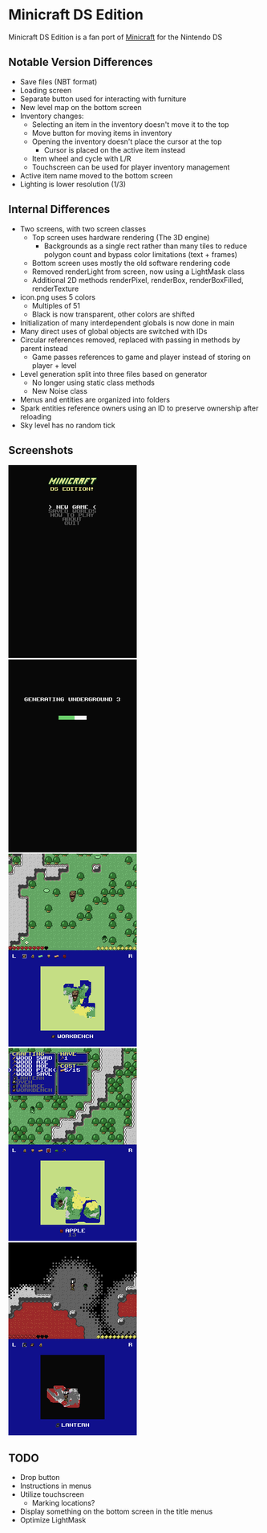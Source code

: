 # Minicraft DS Edition

Minicraft DS Edition is a fan port of [Minicraft](http://ludumdare.com/compo/ludum-dare-22/?action=preview&uid=398) for the Nintendo DS

## Notable Version Differences

- Save files (NBT format)
- Loading screen
- Separate button used for interacting with furniture
- New level map on the bottom screen
- Inventory changes:
  - Selecting an item in the inventory doesn't move it to the top
  - Move button for moving items in inventory
  - Opening the inventory doesn't place the cursor at the top
    - Cursor is placed on the active item instead
  - Item wheel and cycle with L/R
  - Touchscreen can be used for player inventory management
- Active item name moved to the bottom screen
- Lighting is lower resolution (1/3)

## Internal Differences

- Two screens, with two screen classes
  - Top screen uses hardware rendering (The 3D engine)
    - Backgrounds as a single rect rather than many tiles to reduce polygon count and bypass color limitations (text + frames)
  - Bottom screen uses mostly the old software rendering code
  - Removed renderLight from screen, now using a LightMask class
  - Additional 2D methods renderPixel, renderBox, renderBoxFilled, renderTexture
- icon.png uses 5 colors
  - Multiples of 51
  - Black is now transparent, other colors are shifted
- Initialization of many interdependent globals is now done in main
- Many direct uses of global objects are switched with IDs
- Circular references removed, replaced with passing in methods by parent instead
  - Game passes references to game and player instead of storing on player + level
- Level generation split into three files based on generator
  - No longer using static class methods
  - New Noise class
- Menus and entities are organized into folders
- Spark entities reference owners using an ID to preserve ownership after reloading
- Sky level has no random tick

## Screenshots

![Title Screen](screenshots/title-screen.png)
![Loading Screen](screenshots/loading-screen.png)
![Overworld](screenshots/overworld.png)
![Crafting](screenshots/crafting.png)
![Underground 3](screenshots/underground-3.png)

## TODO

- Drop button
- Instructions in menus
- Utilize touchscreen
  - Marking locations?
- Display something on the bottom screen in the title menus
- Optimize LightMask
